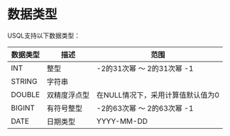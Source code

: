 

# 数据类型

USQL支持以下数据类型：

| 数据类型 | 描述     | 范围     |
|--      |--        |--       |
| INT    | 整型     | -2的31次幂 ～ 2的31次幂 -1 |  
| STRING | 字符串    |        |                  
| DOUBLE | 双精度浮点型 | 在NULL情况下，采用计算值默认值为0 |                  
| BIGINT | 有符号整型  | -2的63次幂 ～ 2的63次幂 -1 |                  
| DATE   | 日期类型   | YYYY-MM-DD          |                  
